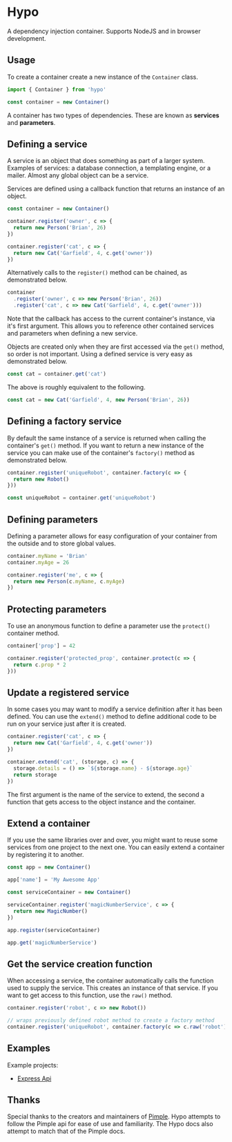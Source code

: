 # Hypo

A dependency injection container. Supports NodeJS and in browser development.

## Usage

To create a container create a new instance of the `Container` class.

```typescript
import { Container } from 'hypo'

const container = new Container()
```

A container has two types of dependencies. These are known as **services** and **parameters**.

## Defining a service

A service is an object that does something as part of a larger system. Examples of services: a database connection, a templating engine, or a mailer. Almost any global object can be a service.

Services are defined using a callback function that returns an instance of an object.

```typescript
const container = new Container()

container.register('owner', c => {
  return new Person('Brian', 26)
})

container.register('cat', c => {
  return new Cat('Garfield', 4, c.get('owner'))
})
```

Alternatively calls to the `register()` method can be chained, as demonstrated below.

```typescript
container
  .register('owner', c => new Person('Brian', 26))
  .register('cat', c => new Cat('Garfield', 4, c.get('owner')))
```

Note that the callback has access to the current container's instance, via it's first argument.
This allows you to reference other contained services and parameters when defining a new service.

Objects are created only when they are first accessed via the `get()` method, so order is not important.
Using a defined service is very easy as demonstrated below.

```typescript
const cat = container.get('cat')
```

The above is roughly equivalent to the following.

```typescript
const cat = new Cat('Garfield', 4, new Person('Brian', 26))
```

## Defining a factory service

By default the same instance of a service is returned when calling the container's `get()` method. If you want to return a new instance of the service you can make use of the container's `factory()` method as demonstrated below.

```typescript
container.register('uniqueRobot', container.factory(c => {
  return new Robot()
}))

const uniqueRobot = container.get('uniqueRobot')
``` 

## Defining parameters

Defining a parameter allows for easy configuration of your container from the outside and to store global values.

```typescript
container.myName = 'Brian'
container.myAge = 26

container.register('me', c => {
  return new Person(c.myName, c.myAge)
})
```

## Protecting parameters

To use an anonymous function to define a parameter use the `protect()` container method.

```typescript
container['prop'] = 42

container.register('protected_prop', container.protect(c => {
  return c.prop * 2
}))
```

## Update a registered service

In some cases you may want to modify a service definition after it has been defined. You can use the `extend()` method to define additional code to be run on your service just after it is created.

```typescript
container.register('cat', c => {
  return new Cat('Garfield', 4, c.get('owner'))
})

container.extend('cat', (storage, c) => {
  storage.details = () => `${storage.name} - ${storage.age}`
  return storage
})
```

The first argument is the name of the service to extend, the second a function that gets access to the object instance and the container.

## Extend a container

If you use the same libraries over and over, you might want to reuse some services from one project to the next one.
You can easily extend a container by registering it to another.

```typescript
const app = new Container()

app['name'] = 'My Awesome App'

const serviceContainer = new Container()

serviceContainer.register('magicNumberService', c => {
  return new MagicNumber()
})

app.register(serviceContainer)

app.get('magicNumberService')
```

## Get the service creation function

When accessing a service, the container automatically calls the function used to supply the service. This creates an instance of that service. If you want to get access to this function, use the `raw()` method.

```typescript
container.register('robot', c => new Robot())

// wraps previously defined robot method to create a factory method
container.register('uniqueRobot', container.factory(c => c.raw('robot')))
```

## Examples

Example projects:

- [Express Api](./examples/express-api)

## Thanks

Special thanks to the creators and maintainers of [Pimple](https://pimple.symfony.com/). 
Hypo attempts to follow the Pimple api for ease of use and familiarity. 
The Hypo docs also attempt to match that of the Pimple docs.

